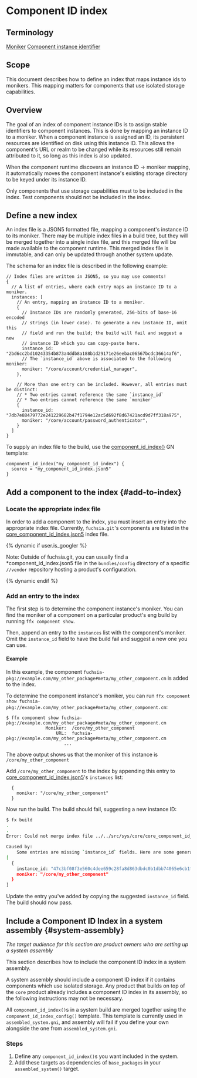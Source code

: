 # Component ID index

## Terminology

[Moniker](/docs/glossary?style=box#moniker)
[Component instance identifier](/docs/glossary?style=box#component-instance-identifier)

## Scope

This document describes how to define an index that maps instance ids to
monikers. This mapping matters for components that use isolated storage
capabilities.

## Overview

The goal of an index of component instance IDs is to assign stable identifiers
to component instances. This is done by mapping an instance ID to a moniker.
When a component instance is assigned an ID, its persistent resources are
identified on disk using this instance ID. This allows the component's URL or
realm to be changed while its resources still remain attributed to it, so long
as this index is also updated.

When the component runtime discovers an instance ID -> moniker mapping, it
automatically moves the component instance's existing storage directory to be
keyed under its instance ID.

Only components that use storage capabilities must to be included in the
index. Test components should not be included in the index.

## Define a new index

An index file is a JSON5 formatted file, mapping a component's instance ID to
its moniker. There may be multiple index files in a build tree, but they will
be merged together into a single index file, and this merged file will be made
available to the component runtime. This merged index file is immutable, and
can only be updated through another system update.

The schema for an index file is described in the following example:

```json5
// Index files are written in JSON5, so you may use comments!
{
  // A list of entries, where each entry maps an instance ID to a moniker.
  instances: [
    // An entry, mapping an instance ID to a moniker.
    {
      // Instance IDs are randomly generated, 256-bits of base-16 encoded
      // strings (in lower case). To generate a new instance ID, omit this
      // field and run the build; the build will fail and suggest a new
      // instance ID which you can copy-paste here.
      instance_id: "2bd6cc2bd10243354b873a4ddb8a188b1d29171e26eebac06567bcdc36614af6",
      // The `instance_id` above is associated to the following moniker:
      moniker: "/core/account/credential_manager",
    },

    // More than one entry can be included. However, all entries must be distinct:
    // * Two entries cannot reference the same `instance_id`
    // * Two entries cannot reference the same `moniker`
    {
      instance_id: "7db7e88479772e241229682b47f1794e12ac5d692f8d67421acd9d7ff318a975",
      moniker: "/core/account/password_authenticator",
    }
  ]
}
```

To supply an index file to the build, use the
[component_id_index()](/build/component/component_id_index.gni) GN template:

```gn
component_id_index("my_component_id_index") {
  source = "my_component_id_index.json5"
}
```

## Add a component to the index {#add-to-index}

### Locate the appropriate index file

In order to add a component to the index, you must insert an entry into the
appropriate index file. Currently, `fuchsia.git`'s components are listed in the
[core_component_id_index.json5](/src/sys/core/core_component_id_index.json5)
index file.

{% dynamic if user.is_googler %}

Note: Outside of fuchsia.git, you can usually find a *component_id_index.json5
file in the `bundles/config` directory of a specific `//vendor` repository hosting
a product's configuration.

{% dynamic endif %}

### Add an entry to the index

The first step is to determine the component instance's moniker. You can find the
moniker of a component on a particular product's eng build by running `ffx component show`.

Then, append an entry to the `instances` list with the component's moniker.
Omit the `instance_id` field to have the build fail and suggest a new one you
can use.

#### Example

In this example, the component
`fuchsia-pkg://example.com/my_other_package#meta/my_other_component.cm` is added to the index.

To determine the component instance's moniker, you can run
`ffx component show fuchsia-pkg://example.com/my_other_package#meta/my_other_component.cm`:

```shell
$ ffx component show fuchsia-pkg://example.com/my_other_package#meta/my_other_component.cm
               Moniker:  /core/my_other_component
                   URL:  fuchsia-pkg://example.com/my_other_package#meta/my_other_component.cm
                      ...
```

The above output shows us that the moniker of this instance is `/core/my_other_component`

Add `/core/my_other_component` to the index by appending this entry to
[core_component_id_index.json5](/src/sys/core/core_component_id_index.json5)'s
`instances` list:

```json5
  {
    moniker: "/core/my_other_component"
  }
```

Now run the build.  The build should fail, suggesting a new instance ID:

```bash
$ fx build
.
.
Error: Could not merge index file ../../src/sys/core/core_component_id_index.json5

Caused by:
    Some entries are missing `instance_id` fields. Here are some generated IDs for you:
[
  {
    instance_id: "47c3bf08f3e560c4dee659c28fa8d863dbdc0b1dbb74065e6cb1f38441ac759c",
    moniker: "/core/my_other_component"
  }
]
```

Update the entry you've added by copying the suggested `instance_id` field. The
build should now pass.

## Include a Component ID Index in a system assembly {#system-assembly}

_The target audience for this section are product owners who are setting up a
system assembly_

This section describes how to include the component ID index in a system
assembly.

A system assembly should include a component ID index if it contains components
which use isolated storage. Any product that builds on top of the `core`
product already includes a component ID index in its assembly, so the following
instructions may not be necessary.

All `component_id_index()`s in a system build are merged together using the
`component_id_index_config()` template. This template is currently used in
`assembled_system.gni`, and assembly will fail if you define your own alongside
the one from `assembled_system.gni`.

### Steps

1. Define any `component_id_index()`s you want included in the system.
1. Add these targets as dependencies of `base_packages` in your `assembled_system()`
target.

